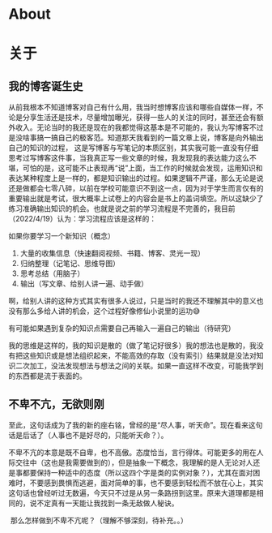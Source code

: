 # About


# 关于
## 我的博客诞生史

​		从前我根本不知道博客对自己有什么用，我当时想博客应该和哪些自媒体一样，不论是分享生活还是技术，尽量增加曝光，获得一些人的关注的同时，甚至还会有额外收入。无论当时的我还是现在的我都觉得这基本是不可能的，我认为写博客不过是没啥事搞一搞自己的极客范。知道那天我看到的一篇文章上说，博客是向外输出自己的知识的过程， 这是写博客与写笔记的本质区别，其实我可能一直没有仔细思考过写博客这件事，当我真正写一些文章的时候，我发现我的表达能力这么不堪，可怕的是，这可能不止表现再“说”上面，当工作的时候就会发现，运用知识和表达某种程度上是一样的，都是知识输出的过程。如果逻辑不严谨，那么无论是说还是做都会七零八碎，以前在学校可能意识不到这一点，因为对于学生而言仅有的重要输出就是考试，很大概率上试卷上的内容会是书上的盖词填空。所以这缺少了练习准确输出知识的机会。也就是说之前的学习流程是不完善的，我目前（2022/4/19）认为：学习流程应该是这样的：

如果你要学习一个新知识（概念）

1. 大量的收集信息（快速翻阅视频、书籍、博客、灵光一现）
2. 归纳整理（记笔记、思维导图）
3. 思考总结（用脑子）
4. 输出（写文章、给别人讲一遍、动手做）

啊，给别人讲的这种方式其实有很多人说过，只是当时的我还不理解其中的意义也没有那么多给人讲的机会，这个过程好像修仙小说里的运功😅

有可能如果遇到复杂的知识点需要自己再输入一遍自己的输出（待研究）

​		我的思维是这样的，我的知识是散的（做了笔记好很多）我的想法也是散的，我没有把这些知识或是想法组织起来，不能高效的存取（没有索引）结果就是没法对知识二次加工，没法发现想法与想法之间的关联。如果一直这样不改变，可能我学到的东西都是流于表面的。

## 不卑不亢，无欲则刚

​		至此，这句话成为了我的新的座右铭，曾经的是“尽人事，听天命”。现在看来这句话是后话了（人事也不是好尽的，只能听天命？）。

​		不卑不亢的本意是既不自卑，也不高傲。态度恰当，言行得体。可能更多的用在人际交往中（这也是我需要做到的），但是抽象一下概念，我理解的是人无论对人还是事都要保持一种适中的态度（所以这四个字是类的实例对象？），尤其在面对困难时，不要感到畏惧而逃避，面对简单的事，也不要感到轻松而不放在心上，其实这句话也曾经听过无数遍，今天只不过是从另一条路拐到这里。原来大道理都是相同的，说不定真有一天能让我找到一条无敌做人秘诀。

​		那么怎样做到不卑不亢呢？（理解不够深刻，待补充。。）




